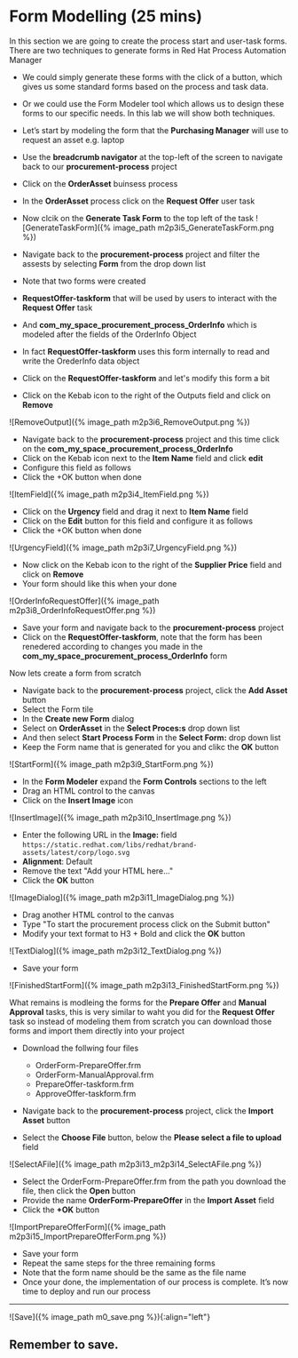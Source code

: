 # Form Modelling (25 mins)

In this section we are going to create the process start and user-task forms. There are two techniques to generate forms in Red Hat Process Automation Manager
- We could simply generate these forms with the click of a button, which gives us some standard forms based on the process and task data.
- Or we could use the Form Modeler tool which allows us to design these forms to our specific needs.
In this lab we will show both techniques. 

- Let’s start by modeling the form that the **Purchasing Manager** will use to request an asset e.g. laptop

- Use the **breadcrumb navigator** at the top-left of the screen to navigate back to our **procurement-process** project
- Click on the **OrderAsset** buinsess process
- In the **OrderAsset** process click on the **Request Offer** user task
- Now clcik on the **Generate Task Form** to the top left of the task
![GenerateTaskForm]({% image_path m2p3i5_GenerateTaskForm.png %})
- Navigate back to the **procurement-process** project and filter the assests by selecting **Form** from the drop down list
- Note that two forms were created 
- **RequestOffer-taskform** that will be used by users to interact with the **Request Offer** task
- And **com_my_space_procurement_process_OrderInfo** which is modeled after the fields of the OrderInfo Object
- In fact **RequestOffer-taskform** uses this form internally to read and write the OrederInfo data object
- Click on the **RequestOffer-taskform** and let's modify this form a bit
- Click on the Kebab icon to the right of the Outputs field and click on **Remove**

![RemoveOutput]({% image_path m2p3i6_RemoveOutput.png %})

- Navigate back to the **procurement-process** project and this time click on the **com_my_space_procurement_process_OrderInfo**
- Click on the Kebab icon next to the **Item Name** field and click **edit**
- Configure this field as follows
- Click the +OK button when done

![ItemField]({% image_path m2p3i4_ItemField.png %})

- Click on the **Urgency** field and drag it next to **Item Name** field
- Click on the **Edit** button for this field and configure it as follows
- Click the +OK button when done

![UrgencyField]({% image_path m2p3i7_UrgencyField.png %})

- Now click on the Kebab icon to the right of the **Supplier Price** field and click on **Remove**
- Your form should like this when your done

![OrderInfoRequestOffer]({% image_path m2p3i8_OrderInfoRequestOffer.png %})

- Save your form and navigate back to the **procurement-process** project 
- Click on the **RequestOffer-taskform**, note that the form has been renedered according to changes you made in the **com_my_space_procurement_process_OrderInfo** form

Now lets create a form from scratch
- Navigate back to the **procurement-process** project, click the **Add Asset** button
- Select the Form tile
- In the **Create new Form** dialog
- Select on **OrderAsset** in the **Select Proces:s** drop down list
- And then select **Start Process Form** in the **Select Form:** drop down list
- Keep the Form name that is generated for you and clikc the **OK** button

![StartForm]({% image_path m2p3i9_StartForm.png %})
- In the **Form Modeler** expand the **Form Controls** sections to the left
- Drag an HTML control to the canvas
- Click on the **Insert Image** icon

![InsertImage]({% image_path m2p3i10_InsertImage.png %})
- Enter the following URL in the **Image:** field
`https://static.redhat.com/libs/redhat/brand-assets/latest/corp/logo.svg`
- **Alignment**: Default 
- Remove the text "Add your HTML here..."
- Click the **OK** button

![ImageDialog]({% image_path m2p3i11_ImageDialog.png %})

- Drag another HTML control to the canvas
- Type "To start the procurement process click on the Submit button"
- Modify your text format to H3 + Bold and click the **OK** button

![TextDialog]({% image_path m2p3i12_TextDialog.png %})

- Save your form

![FinishedStartForm]({% image_path m2p3i13_FinishedStartForm.png %})

What remains is modleing the forms for the **Prepare Offer** and **Manual Approval** tasks, this is very similar to waht you did for the **Request Offer** task so instead of modeling them from scratch you can download those forms and import them directly into your project

- Download the follwing four files
    - OrderForm-PrepareOffer.frm
    - OrderForm-ManualApproval.frm
    - PrepareOffer-taskform.frm
    - ApproveOffer-taskform.frm

- Navigate back to the **procurement-process** project, click the **Import Asset** button
- Select the **Choose File** button, below the **Please select a file to upload** field

![SelectAFile]({% image_path m2p3i13_m2p3i14_SelectAFile.png %})

- Select the OrderForm-PrepareOffer.frm from the path you download the file, then click the **Open** button
- Provide the name **OrderForm-PrepareOffer** in the **Import Asset** field
- Click the **+OK** button

![ImportPrepareOfferForm]({% image_path m2p3i15_ImportPrepareOfferForm.png %})

- Save your form
- Repeat the same steps for the three remaining forms
- Note that the form name should be the same as the file name
- Once your done, the implementation of our process is complete. It’s now time to deploy and run our process

---
![Save]({% image_path m0_save.png %}){:align="left"}

Remember to save.
---













